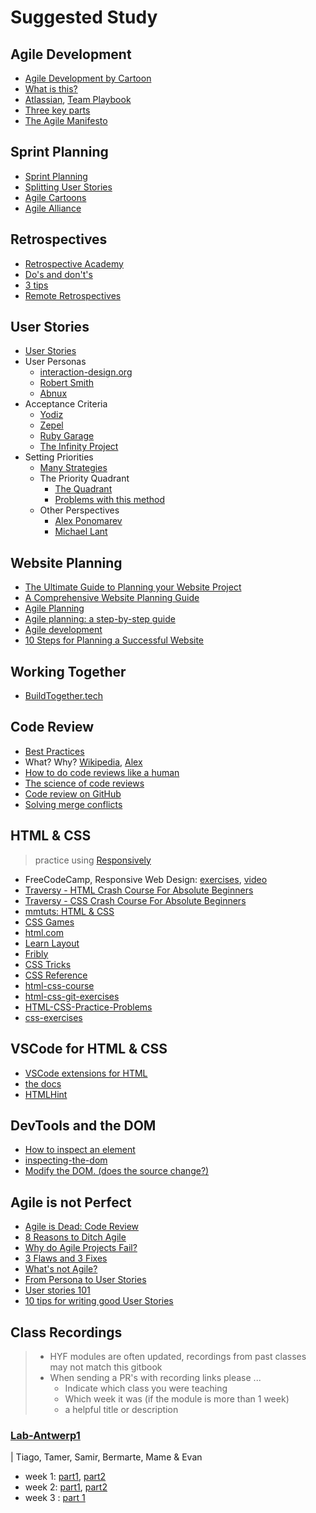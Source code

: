 # Suggested Study

## Agile Development

- [Agile Development by Cartoon](https://www.youtube.com/watch?v=Z9QbYZh1YXY&list=PLBUu5aGDLKnbeEx8U-5r436bw6p9wv1rS)
- [What is this?](https://www.youtube.com/watch?v=GzzkpAOxHXs)
- [Atlassian](https://www.atlassian.com/team-playbook/plays),
  [Team Playbook](https://www.atlassian.com/team-playbook/plays)
- [Three key parts](https://www.youtube.com/watch?v=ctFzjMygaRo)
- [The Agile Manifesto](https://agilemanifesto.org)

## Sprint Planning

- [Sprint Planning](https://www.youtube.com/watch?v=2A9rkiIcnVI)
- [Splitting User Stories](https://www.youtube.com/watch?v=EDT0HMtDwYI)
- [Agile Cartoons](https://www.youtube.com/watch?v=Z9QbYZh1YXY&list=PLBUu5aGDLKnbeEx8U-5r436bw6p9wv1rS)
- [Agile Alliance](<https://www.agilealliance.org/glossary/sprint-planning/#q=~(infinite~false~filters~(postType~(~'page~'post~'aa_book~'aa_event_session~'aa_experience_report~'aa_glossary~'aa_research_paper~'aa_video)~tags~(~'sprint*20planning))~searchTerm~'~sort~false~sortDirection~'asc~page~1)>)

## Retrospectives

- [Retrospective Academy](https://www.retrium.com/ultimate-guide-to-agile-retrospectives/intro)
- [Do's and don't's](https://www.inloox.com/company/blog/articles/do-s-and-don-ts-how-to-conduct-effective-retrospectives/)
- [3 tips](https://echometerapp.com/en/retrospective-action-items-tips-examples/)
- [Remote Retrospectives](https://www.atlassian.com/blog/teamwork/run-retrospective-distributed-team-fun)

## User Stories

- [User Stories](https://www.youtube.com/watch?v=apOvF9NVguA)
- User Personas
  - [interaction-design.org](https://www.youtube.com/watch?v=XnG4c4gXaQY)
  - [Robert Smith](https://www.youtube.com/watch?v=vZ578SqL1oA)
  - [Abnux](https://www.youtube.com/watch?v=GaEdg9zTdB8)
- Acceptance Criteria
  - [Yodiz](https://www.yodiz.com/blog/user-stories-acceptance-definition-and-criteria-in-agile-methodologies/)
  - [Zepel](https://zepel.io/agile/acceptance-criteria-for-user-stories/)
  - [Ruby Garage](https://rubygarage.org/blog/clear-acceptance-criteria-and-why-its-important)
  - [The Infinity Project](https://www.youtube.com/watch?v=KYS0ptJ4JWc)
- Setting Priorities
  - [Many Strategies](https://zapier.com/blog/how-to-prioritize)
  - The Priority Quadrant
    - [The Quadrant](https://www.youtube.com/watch?v=NGvsxPOmWuw)
    - [Problems with this method](https://www.linkedin.com/pulse/why-prioritization-impacteffort-doesnt-work-itamar-gilad)
  - Other Perspectives
    - [Alex Ponomarev](https://medium.com/swlh/prioritizing-user-stories-in-agile-projects-d1dd8dd79165)
    - [Michael Lant](https://michaellant.com/2010/05/21/how-to-easily-prioritize-your-agile-stories/)

## Website Planning

- [The Ultimate Guide to Planning your Website Project](https://en.yeeply.com/blog/guide-plan-website-project/)
- [A Comprehensive Website Planning Guide](https://www.smashingmagazine.com/2018/02/comprehensive-website-planning-guide-part1/)
- [Agile Planning](https://toggl.com/blog/agile-planning)
- [Agile planning: a step-by-step guide](https://monday.com/blog/project-management/agile-planning/)
- [Agile development](https://www.creativebloq.com/features/agile-development-why-and-how-to-use-it-in-your-web-and-app-workflow)
- [10 Steps for Planning a Successful Website](https://mastersofdigital.com.au/blog/planning-a-website/)

## Working Together

- [BuildTogether.tech](https://buildtogether.tech/important/)

## Code Review

- [Best Practices](https://smartbear.com/learn/code-review/best-practices-for-peer-code-review/)
- What? Why? [Wikipedia](https://en.wikipedia.org/wiki/Code_review),
  [Alex](https://dzone.com/articles/what-is-code-review-and-why-do-you-need-it)
- [How to do code reviews like a human](https://www.youtube.com/watch?v=0t4_MfHgb_A)
- [The science of code reviews](https://www.youtube.com/watch?v=EyL7mqwpZhk)
- [Code review on GitHub](https://www.youtube.com/watch?v=HW0RPaJqm4g)
- [Solving merge conflicts](https://www.youtube.com/watch?v=xNVM5UxlFSA)

## HTML & CSS

> practice using [Responsively](https://responsively.app)

- FreeCodeCamp, Responsive Web Design: [exercises](https://www.freecodecamp.org/learn),
  [video](https://www.youtube.com/watch?v=srvUrASNj0s)
- [Traversy - HTML Crash Course For Absolute Beginners](https://www.youtube.com/watch?v=UB1O30fR-EE)
- [Traversy - CSS Crash Course For Absolute Beginners](https://www.youtube.com/watch?v=yfoY53QXEnI)
- [mmtuts: HTML & CSS](https://www.youtube.com/watch?v=TKYsuU86-DQ&list=PL0eyrZgxdwhwNC5ppZo_dYGVjerQY3xYU)
- [CSS Games](https://study.hackyourfuture.be/html-css/css#games-to-learn-css)
- [html.com](https://html.com)
- [Learn Layout](https://learnlayout.com)
- [Fribly](https://fribly.com/category/coding/)
- [CSS Tricks](https://css-tricks.com/guides/)
- [CSS Reference](https://tympanus.net/codrops/css_reference/)
- [html-css-course](https://github.com/jonasschmedtmann/html-css-course)
- [html-css-git-exercises](https://github.com/hackyourfuturebelgium/html-css-git-exercises)
- [HTML-CSS-Practice-Problems](https://github.com/DevMountain/HTML-CSS-Practice-Problems)
- [css-exercises](https://github.com/dangodev/css-exercises)

## VSCode for HTML & CSS

- [VSCode extensions for HTML](https://css-tricks.com/vs-code-extensions-for-html/)
- [the docs](https://code.visualstudio.com/docs/languages/html)
- [HTMLHint](https://marketplace.visualstudio.com/items?itemName=mkaufman.HTMLHint)

## DevTools and the DOM

- [How to inspect an element](https://www.lifewire.com/get-inspect-element-tool-for-browser-756549)
- [inspecting-the-dom](https://hackyourfuturebelgium.github.io/inspecting-the-dom/)
- [Modify the DOM. (does the source change?)](https://zapier.com/blog/inspect-element-tutorial/)

## Agile is not Perfect

- [Agile is Dead: Code Review](https://simpleprogrammer.com/agile-is-dead-code-review/)
- [8 Reasons to Ditch Agile](https://techbeacon.com/app-dev-testing/8-reasons-ditch-agile)
- [Why do Agile Projects Fail?](https://www.brighthubpm.com/agile/55778-why-do-agile-projects-fail/)
- [3 Flaws and 3 Fixes](https://www.cio.com/article/2385322/agile-development-why-agile-isn-t-working-bringing-common-sense-to-agile-principles.html)
- [What's not Agile?](https://dzone.com/articles/whats-not-agile)
- [From Persona to User Stories](https://www.romanpichler.com/blog/personas-epics-user-stories/)
- [User stories 101](https://www.mountaingoatsoftware.com/agile/user-stories)
- [10 tips for writing good User Stories](https://www.romanpichler.com/blog/10-tips-writing-good-user-stories/)

## Class Recordings

> - HYF modules are often updated, recordings from past classes may not match
>   this gitbook
> - When sending a PR's with recording links please ...
>   - Indicate which class you were teaching
>   - Which week it was (if the module is more than 1 week)
>   - a helpful title or description

### [Lab-Antwerp1](https://github.com/lab-antwerp-1/home)

\| Tiago, Tamer, Samir, Bermarte, Mame & Evan

- week 1: [part1](https://youtu.be/hX2VN1l2Xfk),
  [part2](https://youtu.be/cLLkvs5v7lM)
- week 2: [part1](https://youtu.be/ELHBsjdmngE),
  [part2](https://youtu.be/u6h1kQYLxMk)
- week 3 : [part 1](https://youtu.be/RYk9cVhgCY4)
